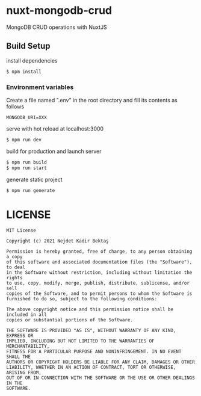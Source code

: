 # nuxt-mongodb-crud
MongoDB CRUD operations with NuxtJS

## Build Setup
install dependencies
```bash
$ npm install
```

### Environment variables
Create a file named ".env" in the root directory and fill its contents as follows
```dotenv
MONGODB_URI=XXX
```

serve with hot reload at localhost:3000
```bash
$ npm run dev
```

build for production and launch server
```bash
$ npm run build
$ npm run start
```

generate static project
```bash
$ npm run generate
```

# LICENSE 
```
MIT License

Copyright (c) 2021 Nejdet Kadir Bektaş

Permission is hereby granted, free of charge, to any person obtaining a copy
of this software and associated documentation files (the "Software"), to deal
in the Software without restriction, including without limitation the rights
to use, copy, modify, merge, publish, distribute, sublicense, and/or sell
copies of the Software, and to permit persons to whom the Software is
furnished to do so, subject to the following conditions:

The above copyright notice and this permission notice shall be included in all
copies or substantial portions of the Software.

THE SOFTWARE IS PROVIDED "AS IS", WITHOUT WARRANTY OF ANY KIND, EXPRESS OR
IMPLIED, INCLUDING BUT NOT LIMITED TO THE WARRANTIES OF MERCHANTABILITY,
FITNESS FOR A PARTICULAR PURPOSE AND NONINFRINGEMENT. IN NO EVENT SHALL THE
AUTHORS OR COPYRIGHT HOLDERS BE LIABLE FOR ANY CLAIM, DAMAGES OR OTHER
LIABILITY, WHETHER IN AN ACTION OF CONTRACT, TORT OR OTHERWISE, ARISING FROM,
OUT OF OR IN CONNECTION WITH THE SOFTWARE OR THE USE OR OTHER DEALINGS IN THE
SOFTWARE.
```